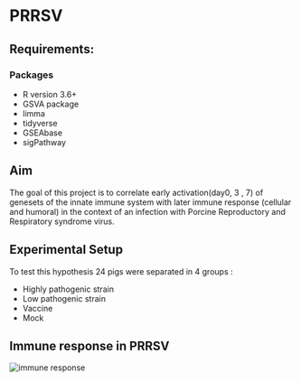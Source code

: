 # PRRSV
## Requirements: 
### Packages
* R version 3.6+ 
* GSVA package 
* limma
* tidyverse
* GSEAbase
* sigPathway

## Aim

The goal of this project is to correlate early activation(day0, 3 , 7) of genesets of the innate immune system with later immune
 response (cellular and humoral) in the context of an infection with Porcine Reproductory and Respiratory syndrome virus.

## Experimental Setup

To test this hypothesis 24 pigs were separated in 4 groups : 
* Highly pathogenic strain
* Low pathogenic strain
* Vaccine 
* Mock
  
## Immune response in PRRSV

![immune response](https://www.google.com/url?sa=i&url=https%3A%2F%2Fwww.researchgate.net%2Ffigure%2FImmune-response-to-porcine-reproductive-and-respiratory-syndrome-virus-PRRSV-infection_fig3_332514104&psig=AOvVaw1IcXzu9pMorEp3tV8RGYF6&ust=1598706521705000&source=images&cd=vfe&ved=0CAIQjRxqFwoTCMitnIv8vesCFQAAAAAdAAAAABAU)
